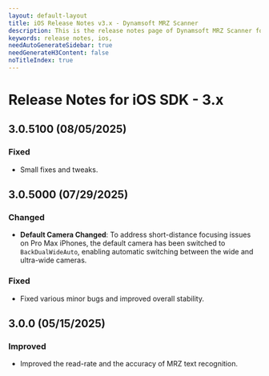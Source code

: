 ```yaml
---
layout: default-layout
title: iOS Release Notes v3.x - Dynamsoft MRZ Scanner
description: This is the release notes page of Dynamsoft MRZ Scanner for iOS SDK v3.x.
keywords: release notes, ios, 
needAutoGenerateSidebar: true
needGenerateH3Content: false
noTitleIndex: true
---
```


# Release Notes for iOS SDK - 3.x

## 3.0.5100 (08/05/2025)

### Fixed

- Small fixes and tweaks.

## 3.0.5000 (07/29/2025)

### Changed

- **Default Camera Changed**: To address short-distance focusing issues on Pro Max iPhones, the default camera has been switched to `BackDualWideAuto`, enabling automatic switching between the wide and ultra-wide cameras.

### Fixed

- Fixed various minor bugs and improved overall stability.

## 3.0.0 (05/15/2025)

### Improved

- Improved the read-rate and the accuracy of MRZ text recognition.
